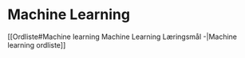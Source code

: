 # Machine Learning
[[Ordliste#Machine learning Machine Learning Læringsmål -|Machine learning ordliste]]